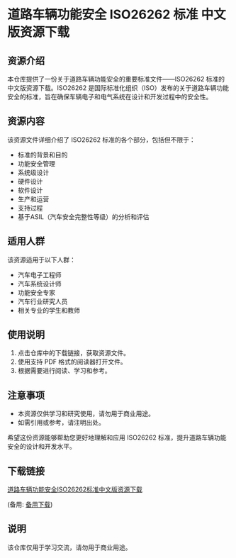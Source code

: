 # 道路车辆功能安全 ISO26262 标准 中文版资源下载

## 资源介绍

本仓库提供了一份关于道路车辆功能安全的重要标准文件——ISO26262 标准的中文版资源下载。ISO26262 是国际标准化组织（ISO）发布的关于道路车辆功能安全的标准，旨在确保车辆电子和电气系统在设计和开发过程中的安全性。

## 资源内容

该资源文件详细介绍了 ISO26262 标准的各个部分，包括但不限于：

- 标准的背景和目的
- 功能安全管理
- 系统级设计
- 硬件设计
- 软件设计
- 生产和运营
- 支持过程
- 基于ASIL（汽车安全完整性等级）的分析和评估

## 适用人群

该资源适用于以下人群：

- 汽车电子工程师
- 汽车系统设计师
- 功能安全专家
- 汽车行业研究人员
- 相关专业的学生和教师

## 使用说明

1. 点击仓库中的下载链接，获取资源文件。
2. 使用支持 PDF 格式的阅读器打开文件。
3. 根据需要进行阅读、学习和参考。

## 注意事项

- 本资源仅供学习和研究使用，请勿用于商业用途。
- 如需引用或参考，请注明出处。

希望这份资源能够帮助您更好地理解和应用 ISO26262 标准，提升道路车辆功能安全的设计和开发水平。

## 下载链接
[道路车辆功能安全ISO26262标准中文版资源下载](https://pan.quark.cn/s/5bccbb15e4c3) 

(备用: [备用下载](https://pan.baidu.com/s/1I6vft9Rqv6MwqE1LCzsAGw?pwd=1234))

## 说明

该仓库仅用于学习交流，请勿用于商业用途。

